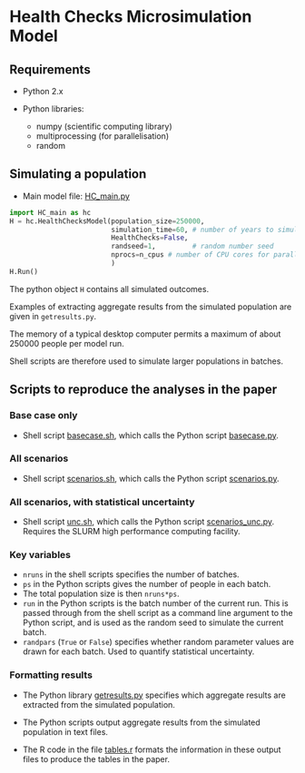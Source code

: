 # Health Checks Microsimulation Model

## Requirements

* Python 2.x

* Python libraries:
	- numpy (scientific computing library)
	- multiprocessing (for parallelisation)
	- random

## Simulating a population

* Main model file: [HC_main.py](HC_main.py)

```python
import HC_main as hc
H = hc.HealthChecksModel(population_size=250000,
                         simulation_time=60, # number of years to simulate
                         HealthChecks=False,
						 randseed=1,         # random number seed 
                         nprocs=n_cpus # number of CPU cores for parallelisation
						 )
H.Run()
```

The python object `H` contains all simulated outcomes.

Examples of extracting aggregate results from the simulated population are given in `getresults.py`.

The memory of a typical desktop computer permits a maximum of about 250000 people per model run.

Shell scripts are therefore used to simulate larger populations in batches.

## Scripts to reproduce the analyses in the paper 

###  Base case only 

* Shell script [basecase.sh](basecase.sh), which calls the Python script [basecase.py](basecase.py).

###  All scenarios

* Shell script [scenarios.sh](scenarios.sh), which calls the Python script [scenarios.py](scenarios.py).

###  All scenarios, with statistical uncertainty

* Shell script [unc.sh](unc.sh), which calls the Python script [scenarios_unc.py](scenarios_unc.py).  Requires the SLURM high performance computing facility.

###  Key variables

* `nruns` in the shell scripts specifies the number of batches.
* `ps` in the Python scripts gives the number of people in each batch.
* The total population size is then `nruns*ps`.
* `run` in the Python scripts is the batch number of the current run.  This is passed through from the shell script as a command line argument to the Python script, and is used as the random seed to simulate the current batch. 
* `randpars` (`True` or `False`) specifies whether random parameter values are drawn for each batch.  Used to quantify statistical uncertainty. 

###  Formatting results 

* The Python library [getresults.py](getresults.py) specifies which aggregate results are extracted from the simulated population. 

* The Python scripts output aggregate results from the simulated population in text files.

* The R code in the file [tables.r](tables.r) formats the information in these output files to produce the tables in the paper.
